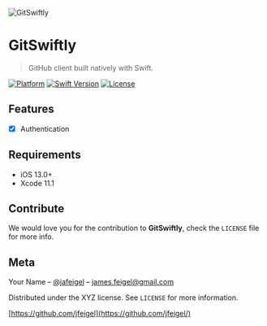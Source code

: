 ![GitSwiftly](../assets/logo.png?raw=true)
# GitSwiftly
> GitHub client built natively with Swift.

[![Platform][platform-image]][platform-url]
[![Swift Version][swift-image]][swift-url]
[![License][license-image]][license-url]

## Features

- [x] Authentication

## Requirements

- iOS 13.0+
- Xcode 11.1

## Contribute

We would love you for the contribution to **GitSwiftly**, check the ``LICENSE`` file for more info.

## Meta

Your Name – [@jafeigel](https://twitter.com/jafeigel) – james.feigel@gmail.com

Distributed under the XYZ license. See ``LICENSE`` for more information.

[https://github.com/jfeigel](https://github.com/jfeigel/)

[platform-image]:https://img.shields.io/badge/platform-ios-%23989898.svg
[platform-url]:https://www.apple.com/ios/
[swift-image]:https://img.shields.io/badge/swift-5.1-orange.svg
[swift-url]: https://swift.org/
[license-image]: https://img.shields.io/badge/license-GPLv3-blue.svg
[license-url]: LICENSE
